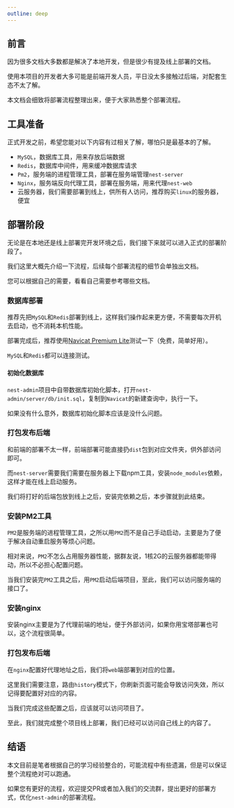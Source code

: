 ```yaml
---
outline: deep
---
```


## 前言

因为很多文档大多数都是解决了本地开发，但是很少有提及线上部署的文档。

使用本项目的开发者大多可能是前端开发人员，平日没太多接触过后端，对配套生态不太了解。

本文档会细致将部署流程整理出来，便于大家熟悉整个部署流程。



## 工具准备

正式开发之前，希望您能对以下内容有过相关了解，哪怕只是最基本的了解。

- `MySQL`，数据库工具，用来存放后端数据
- `Redis`，数据库中间件，用来缓冲数据库请求
- `Pm2`，服务端的进程管理工具，部署在服务端管理`nest-server`
- `Nginx`，服务端反向代理工具，部署在服务端，用来代理`nest-web`
- 云服务器，我们需要部署到线上，供所有人访问，推荐购买`linux`的服务器，便宜



## 部署阶段

无论是在本地还是线上部署完开发环境之后，我们接下来就可以进入正式的部署阶段了。

我们这里大概先介绍一下流程，后续每个部署流程的细节会单独出文档。

您可以根据自己的需要，看看自己需要参考哪些文档。

### 数据库部署

推荐先把`MySQL`和`Redis`部署到线上，这样我们操作起来更方便，不需要每次开机去启动，也不消耗本机性能。

部署完成后，推荐使用[Navicat Premium Lite](https://www.navicat.com.cn/download/navicat-premium-lite)测试一下（免费，简单好用）。

`MySQL`和`Redis`都可以连接测试。

#### 初始化数据库

`nest-admin`项目中自带数据库初始化脚本，打开`nest-admin/server/db/init.sql`，复制到`Navicat`的新建查询中，执行一下。

如果没有什么意外，数据库初始化脚本应该是没什么问题。

### 打包发布后端

和前端的部署不太一样，前端部署可能直接扔`dist`包到对应文件夹，供外部访问即可。

而`nest-server`需要我们需要在服务器上下载npm工具，安装`node_modules`依赖，这样才能在线上启动服务。

我们将打好的后端包放到线上之后，安装完依赖之后，本步骤就到此结束。

### 安装PM2工具

`PM2`是服务端的进程管理工具，之所以用`PM2`而不是自己手动启动，主要是为了便于解决自动重启服务等烦心问题。

相对来说，`PM2`不怎么占用服务器性能，据群友说，1核2G的云服务器都能带得动，所以不必担心配置问题。

当我们安装完`PM2`工具之后，用`PM2`启动后端项目，至此，我们可以访问服务端的接口了。

### 安装nginx

安装nginx主要是为了代理前端的地址，便于外部访问，如果你用宝塔部署也可以，这个流程很简单。

### 打包发布后端

在`nginx`配置好代理地址之后，我们将`web`端部署到对应的位置。

这里我们需要注意，路由`history`模式下，你刷新页面可能会导致访问失效，所以记得要配置好对应的内容。

当我们完成这些配置之后，应该就可以访问项目了。

至此，我们就完成整个项目线上部署，我们已经可以访问自己线上的内容了。



## 结语

本文目前是笔者根据自己的学习经验整合的，可能流程中有些遗漏，但是可以保证整个流程绝对可以跑通。

如果您有更好的流程，欢迎提交PR或者加入我们的交流群，提出更好的部署方式，优化`nest-admin`的部署流程。

## 



